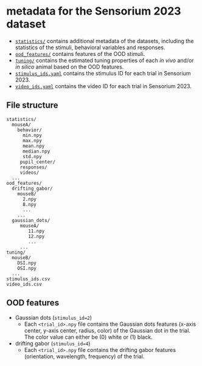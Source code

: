 # metadata for the Sensorium 2023 dataset

- [`statistics/`](statistics) contains additional metadata of the datasets, including the statistics of the stimuli, behavioral variables and responses.
- [`ood_features/`](ood_features) contains features of the OOD stimuli.
- [`tuning/`](tuning) contains the estimated tuning properties of each _in vivo_ and/or _in silico_ animal based on the OOD features.
- [`stimulus_ids.yaml`](stimulus_ids.csv) contains the stimulus ID for each trial in Sensorium 2023.
- [`video_ids.yaml`](video_ids.yaml) contains the video ID for each trial in Sensorium 2023.
## File structure
```
statistics/
  mouseA/
    behavior/
      min.npy
      max.npy
      mean.npy
      median.npy
      std.npy
     pupil_center/
     responses/
     videos/
  ...
ood_features/
  drifting_gabor/
    mouseB/
      2.npy
      8.npy
      ...
    ...
  gaussian_dots/
     mouseA/
        11.npy
        12.npy
        ...
     ...
tuning/
  mouseB/
    DSI.npy
    OSI.npy
  ...
stimulus_ids.csv
video_ids.csv
```

## OOD features
- Gaussian dots (`stimulus_id=2`)
  - Each `<trial_id>.npy` file contains the Gaussian dots features (x-axis center, y-axis center, radius, color) of the Gaussian dot in the trial. The color value can either be (0) white or (1) black.
- drifting gabor (`stimulus_id=4`)
  - Each `<trial_id>.npy` file contains the drifting gabor features (orientation, wavelength, frequency) of the trial.
